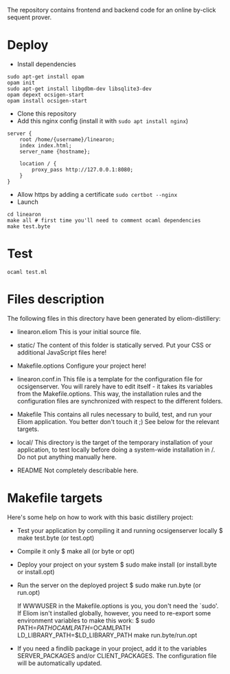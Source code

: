 The repository contains
frontend and backend code
for an online by-click sequent prover.

# Deploy
- Install dependencies
```
sudo apt-get install opam
opam init
sudo apt-get install libgdbm-dev libsqlite3-dev
opam depext ocsigen-start
opam install ocsigen-start
```
- Clone this repository
- Add this nginx config (install it with `sudo apt install nginx`)
```
server {
    root /home/{username}/linearon;
    index index.html;
    server_name {hostname};

    location / {
        proxy_pass http://127.0.0.1:8080;
    }
}
```
- Allow https by adding a certificate `sudo certbot --nginx`
- Launch
```
cd linearon
make all # first time you'll need to comment ocaml dependencies
make test.byte
```

# Test
`ocaml test.ml`

# Files description

The following files in this directory have been generated by
eliom-distillery:

 - linearon.eliom
   This is your initial source file.

 - static/
   The content of this folder is statically served. Put your CSS or
   additional JavaScript files here!

 - Makefile.options
   Configure your project here!

 - linearon.conf.in
   This file is a template for the configuration file for
   ocsigenserver. You will rarely have to edit itself - it takes its
   variables from the Makefile.options. This way, the installation
   rules and the configuration files are synchronized with respect to
   the different folders.

 - Makefile
   This contains all rules necessary to build, test, and run your
   Eliom application. You better don't touch it ;) See below for the
   relevant targets.

 - local/
   This directory is the target of the temporary installation of
   your application, to test locally before doing a system-wide
   installation in /. Do not put anything manually here.

 - README
   Not completely describable here.


# Makefile targets

Here's some help on how to work with this basic distillery project:

 - Test your application by compiling it and running ocsigenserver locally
     $ make test.byte (or test.opt)

 - Compile it only
     $ make all (or byte or opt)

 - Deploy your project on your system
     $ sudo make install (or install.byte or install.opt)

 - Run the server on the deployed project
     $ sudo make run.byte (or run.opt)

   If WWWUSER in the Makefile.options is you, you don't need the
   `sudo'. If Eliom isn't installed globally, however, you need to
   re-export some environment variables to make this work:
     $ sudo PATH=$PATH OCAMLPATH=$OCAMLPATH LD_LIBRARY_PATH=$LD_LIBRARY_PATH make run.byte/run.opt

 - If you need a findlib package in your project, add it to the
   variables SERVER_PACKAGES and/or CLIENT_PACKAGES. The configuration
   file will be automatically updated.
